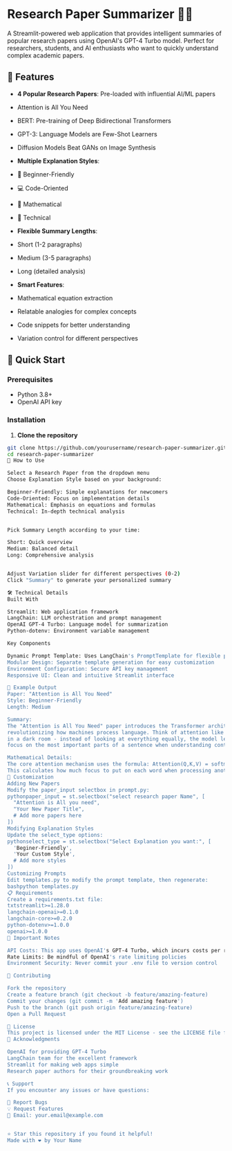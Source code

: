 # Research Paper Summarizer 📄✨

A Streamlit-powered web application that provides intelligent summaries of popular research papers using OpenAI's GPT-4 Turbo model. Perfect for researchers, students, and AI enthusiasts who want to quickly understand complex academic papers.

## 🌟 Features

- **4 Popular Research Papers**: Pre-loaded with influential AI/ML papers
 - Attention is All You Need
 - BERT: Pre-training of Deep Bidirectional Transformers
 - GPT-3: Language Models are Few-Shot Learners
 - Diffusion Models Beat GANs on Image Synthesis

- **Multiple Explanation Styles**:
 - 🔰 Beginner-Friendly
 - 💻 Code-Oriented
 - 🧮 Mathematical
 - 🔬 Technical

- **Flexible Summary Lengths**:
 - Short (1-2 paragraphs)
 - Medium (3-5 paragraphs)
 - Long (detailed analysis)

- **Smart Features**:
 - Mathematical equation extraction
 - Relatable analogies for complex concepts
 - Code snippets for better understanding
 - Variation control for different perspectives

## 🚀 Quick Start

### Prerequisites

- Python 3.8+
- OpenAI API key

### Installation

1. **Clone the repository**
  ```bash
  git clone https://github.com/yourusername/research-paper-summarizer.git
  cd research-paper-summarizer
🎯 How to Use

Select a Research Paper from the dropdown menu
Choose Explanation Style based on your background:

Beginner-Friendly: Simple explanations for newcomers
Code-Oriented: Focus on implementation details
Mathematical: Emphasis on equations and formulas
Technical: In-depth technical analysis


Pick Summary Length according to your time:

Short: Quick overview
Medium: Balanced detail
Long: Comprehensive analysis


Adjust Variation slider for different perspectives (0-2)
Click "Summary" to generate your personalized summary

🛠️ Technical Details
Built With

Streamlit: Web application framework
LangChain: LLM orchestration and prompt management
OpenAI GPT-4 Turbo: Language model for summarization
Python-dotenv: Environment variable management

Key Components

Dynamic Prompt Template: Uses LangChain's PromptTemplate for flexible prompt generation
Modular Design: Separate template generation for easy customization
Environment Configuration: Secure API key management
Responsive UI: Clean and intuitive Streamlit interface

📝 Example Output
Paper: "Attention is All You Need"
Style: Beginner-Friendly
Length: Medium

Summary:
The "Attention is All You Need" paper introduces the Transformer architecture, 
revolutionizing how machines process language. Think of attention like a spotlight 
in a dark room - instead of looking at everything equally, the model learns to 
focus on the most important parts of a sentence when understanding context...

Mathematical Details:
The core attention mechanism uses the formula: Attention(Q,K,V) = softmax(QK^T/√d_k)V
This calculates how much focus to put on each word when processing another word...
🔧 Customization
Adding New Papers
Modify the paper_input selectbox in prompt.py:
pythonpaper_input = st.selectbox("select research paper Name", [
    "Attention is All you need",
    "Your New Paper Title",
    # Add more papers here
])
Modifying Explanation Styles
Update the select_type options:
pythonselect_type = st.selectbox("Select Explanation you want:", [
    'Beginer-Friendly',
    'Your Custom Style',
    # Add more styles
])
Customizing Prompts
Edit templates.py to modify the prompt template, then regenerate:
bashpython templates.py
📋 Requirements
Create a requirements.txt file:
txtstreamlit>=1.28.0
langchain-openai>=0.1.0
langchain-core>=0.2.0
python-dotenv>=1.0.0
openai>=1.0.0
🚨 Important Notes

API Costs: This app uses OpenAI's GPT-4 Turbo, which incurs costs per request
Rate Limits: Be mindful of OpenAI's rate limiting policies
Environment Security: Never commit your .env file to version control

🤝 Contributing

Fork the repository
Create a feature branch (git checkout -b feature/amazing-feature)
Commit your changes (git commit -m 'Add amazing feature')
Push to the branch (git push origin feature/amazing-feature)
Open a Pull Request

📄 License
This project is licensed under the MIT License - see the LICENSE file for details.
🙏 Acknowledgments

OpenAI for providing GPT-4 Turbo
LangChain team for the excellent framework
Streamlit for making web apps simple
Research paper authors for their groundbreaking work

📞 Support
If you encounter any issues or have questions:

🐛 Report Bugs
💡 Request Features
📧 Email: your.email@example.com


⭐ Star this repository if you found it helpful!
Made with ❤️ by Your Name
